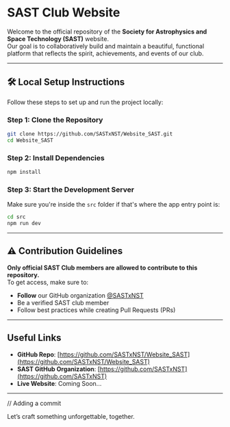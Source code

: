 # SAST Club Website

Welcome to the official repository of the **Society for Astrophysics and Space Technology (SAST)** website.  
Our goal is to collaboratively build and maintain a beautiful, functional platform that reflects the spirit, achievements, and events of our club.

---

## 🛠️ Local Setup Instructions

Follow these steps to set up and run the project locally:

### Step 1: Clone the Repository
```bash
git clone https://github.com/SASTxNST/Website_SAST.git
cd Website_SAST
```

### Step 2: Install Dependencies
```bash
npm install
```

### Step 3: Start the Development Server
Make sure you're inside the `src` folder if that's where the app entry point is:
```bash
cd src
npm run dev
```

---

## ⚠️ Contribution Guidelines

**Only official SAST Club members are allowed to contribute to this repository.**  
To get access, make sure to:
- **Follow** our GitHub organization [@SASTxNST](https://github.com/SASTxNST)
- Be a verified SAST club member
- Follow best practices while creating Pull Requests (PRs)

---

## Useful Links

- **GitHub Repo**: [https://github.com/SASTxNST/Website_SAST](https://github.com/SASTxNST/Website_SAST)
- **SAST GitHub Organization**: [https://github.com/SASTxNST](https://github.com/SASTxNST)
- **Live Website**: Coming Soon...

---
// Adding a commit

Let’s craft something unforgettable, together.

